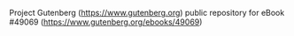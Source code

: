 Project Gutenberg (https://www.gutenberg.org) public repository for eBook #49069 (https://www.gutenberg.org/ebooks/49069)
